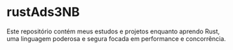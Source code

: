 # rustAds3NB
Este repositório contém meus estudos e projetos enquanto aprendo Rust, uma linguagem poderosa e segura focada em performance e concorrência.
